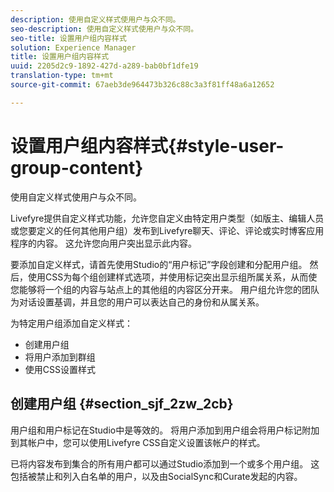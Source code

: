 ```yaml
---
description: 使用自定义样式使用户与众不同。
seo-description: 使用自定义样式使用户与众不同。
seo-title: 设置用户组内容样式
solution: Experience Manager
title: 设置用户组内容样式
uuid: 2205d2c9-1892-427d-a289-bab0bf1dfe19
translation-type: tm+mt
source-git-commit: 67aeb3de964473b326c88c3a3f81ff48a6a12652

---
```



# 设置用户组内容样式{#style-user-group-content}

使用自定义样式使用户与众不同。

Livefyre提供自定义样式功能，允许您自定义由特定用户类型（如版主、编辑人员或您要定义的任何其他用户组）发布到Livefyre聊天、评论、评论或实时博客应用程序的内容。 这允许您向用户突出显示此内容。

要添加自定义样式，请首先使用Studio的“用户标记”字段创建和分配用户组。 然后，使用CSS为每个组创建样式选项，并使用标记突出显示组所属关系，从而使您能够将一个组的内容与站点上的其他组的内容区分开来。 用户组允许您的团队为对话设置基调，并且您的用户可以表达自己的身份和从属关系。

为特定用户组添加自定义样式：

* 创建用户组
* 将用户添加到群组
* 使用CSS设置样式

## 创建用户组 {#section_sjf_2zw_2cb}

用户组和用户标记在Studio中是等效的。 将用户添加到用户组会将用户标记附加到其帐户中，您可以使用Livefyre CSS自定义设置该帐户的样式。

已将内容发布到集合的所有用户都可以通过Studio添加到一个或多个用户组。 这包括被禁止和列入白名单的用户，以及由SocialSync和Curate发起的内容。
